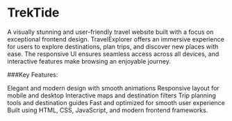 # TrekTide

A visually stunning and user-friendly travel website built with a focus on exceptional frontend design. TravelExplorer offers an immersive experience for users to explore destinations, plan trips, and discover new places with ease. The responsive UI ensures seamless access across all devices, and interactive features make browsing an enjoyable journey.

###Key Features:

Elegant and modern design with smooth animations
Responsive layout for mobile and desktop
Interactive maps and destination filters
Trip planning tools and destination guides
Fast and optimized for smooth user experience
Built using HTML, CSS, JavaScript, and modern frontend frameworks.


